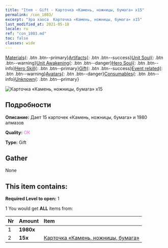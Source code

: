 ```yaml
---
title: "Item - Gift - Карточка «Камень, ножницы, бумага» х15"
permalink: /con_1803/
excerpt: "Эра хаоса  Карточка «Камень, ножницы, бумага» х15"
last_modified_at: 2021-05-18
locale: ru
ref: "con_1803.md"
toc: false
classes: wide
---
```

 [Materials](/ItemsRU/){: .btn .btn--primary}[Artifacts](/ItemsRU/Artifacts/){: .btn .btn--success}[Unit Soul](/ItemsRU/UnitSoul/){: .btn .btn--warning}[Unit Awakening](/ItemsRU/UnitAwakening/){: .btn .btn--danger}[Hero Soul](/ItemsRU/HeroSoul/){: .btn .btn--info}[Hero Skill](/ItemsRU/HeroSkill/){: .btn .btn--primary}[Gift](/ItemsRU/Gift/){: .btn .btn--success}[Event related](/ItemsRU/Events/){: .btn .btn--warning}[Avatars](/ItemsRU/Avatars/){: .btn .btn--danger}[Consumables](/ItemsRU/Consumables/){: .btn .btn--info}[Unknown](/ItemsRU/Unknown/){: .btn .btn--primary}

 ![Карточка «Камень, ножницы, бумага» х15](/images/t/i_907422.png)

## Подробности
 **Описание:** Дает 15 карточек «Камень, ножницы, бумага» и 1980 алмазов

 **Quality:** <span style="color: #DA70D6">OK</span>

 **Type:** Gift

## Gather

  None

## This item contains:

 **Required Level to open:** 1

 1 You would get **ALL** items  from:

  | Nr | Amount |     Item    |
  |:---|:-------|:------------|
  | 1 |  **1980x** | <i class="fas fa-gem"/> |  | 
  | 2 |  **15x** | [Карточка «Камень, ножницы, бумага»](/ItemsRU/con_547/) |  | 
